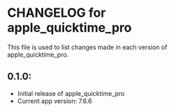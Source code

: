 # CHANGELOG for apple_quicktime_pro

This file is used to list changes made in each version of apple_quicktime_pro.

## 0.1.0:

* Initial release of apple_quicktime_pro
* Current app version: 7.6.6